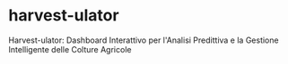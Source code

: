 # harvest-ulator
Harvest-ulator: Dashboard Interattivo per l'Analisi Predittiva e la Gestione Intelligente delle Colture Agricole
